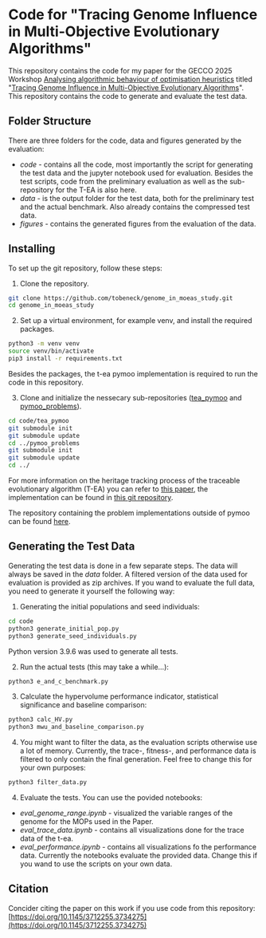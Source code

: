 # Code for "Tracing Genome Influence in Multi-Objective Evolutionary Algorithms"

This repository contains the code for my paper for the GECCO 2025 Workshop [Analysing algorithmic behaviour of optimisation heuristics](https://gecco-2025.sigevo.org/Workshop?itemId=2359) titled "[Tracing Genome Influence in Multi-Objective Evolutionary Algorithms](https://doi.org/10.1145/3712255.3734275)". This repository contains the code to generate and evaluate the test data.


## Folder Structure
There are three folders for the code, data and figures generated by the evaluation:
- *code* - contains all the code, most importantly the script for generating the test data and the jupyter notebook used for evaluation. Besides the test scripts, code from the preliminary evaluation as well as the sub-repository for the T-EA is also here.
- *data* - is the output folder for the test data, both for the preliminary test and the actual benchmark. Also already contains the compressed test data.
- *figures* - contains the generated figures from the evaluation of the data.

## Installing

To set up the git repository, follow these steps:

1. Clone the repository.
```bash
git clone https://github.com/tobeneck/genome_in_moeas_study.git
cd genome_in_moeas_study
```

2. Set up a virtual environment, for example venv, and install the required packages.
```bash
python3 -m venv venv
source venv/bin/activate
pip3 install -r requirements.txt
```
Besides the packages, the t-ea pymoo implementation is required to run the code in this repository.

3. Clone and initialize the nessecary sub-repositories ([tea_pymoo](https://github.com/tobeneck/tea_pymoo) and [pymoo_problems](https://github.com/tobeneck/pymoo_problems)).
```bash
cd code/tea_pymoo
git submodule init
git submodule update
cd ../pymoo_problems
git submodule init
git submodule update
cd ../
```

For more information on the heritage tracking process of the traceable evolutionary algorithm (T-EA) you can refer to [this paper](https://ieeexplore.ieee.org/document/9504916), the implementation can be found in [this git repository](https://github.com/tobeneck/tea_pymoo).

The repository containing the problem implementations outside of pymoo can be found [here](https://github.com/tobeneck/pymoo_problems).


## Generating the Test Data

Generating the test data is done in a few separate steps. The data will always be saved in the *data* folder. A filtered version of the data used for evaluation is provided as zip archives. If you wand to evaluate the full data, you need to generate it yourself the following way:

1. Generating the initial populations and seed individuals:
```bash
cd code
python3 generate_initial_pop.py
python3 generate_seed_individuals.py
```
Python version 3.9.6 was used to generate all tests.

2. Run the actual tests (this may take a while...):
```bash
python3 e_and_c_benchmark.py
```

3. Calculate the hypervolume performance indicator, statistical significance and baseline comparison:
```bash
python3 calc_HV.py
python3 mwu_and_baseline_comparison.py
```

4. You might want to filter the data, as the evaluation scripts otherwise use a lot of memory. Currently, the trace-, fitness-, and performance data is filtered to only contain the final generation. Feel free to change this for your own purposes:
```bash
python3 filter_data.py
```

4. Evaluate the tests. You can use the povided notebooks:
- *eval_genome_range.ipynb* - visualized the variable ranges of the genome for the MOPs used in the Paper.
- *eval_trace_data.ipynb* - contains all visualizations done for the trace data of the t-ea.
- *eval_performance.ipynb* - contains all visualizations fo the performance data.
Currently the notebooks evaluate the provided data. Change this if you wand to use the scripts on your own data.

## Citation

Concider citing the paper on this work if you use code from this repository: [https://doi.org/10.1145/3712255.3734275](https://doi.org/10.1145/3712255.3734275)
